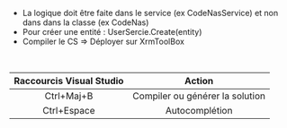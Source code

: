 - La logique doit être faite dans le service (ex CodeNasService) et non dans dans la classe (ex CodeNas)
- Pour créer une entité : UserSercie.Create(entity)
- Compiler le CS => Déployer sur XrmToolBox
<br>

| Raccourcis Visual Studio | Action |
|:-----------:|:-----------:|
| Ctrl+Maj+B | Compiler ou générer la solution |
| Ctrl+Espace | Autocomplétion |
